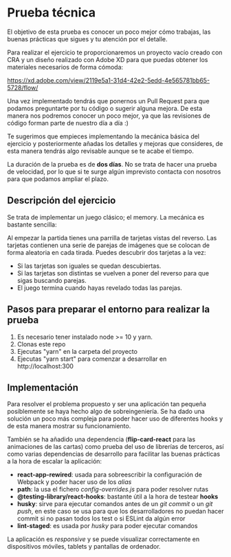 # Prueba técnica

El objetivo de esta prueba es conocer un poco mejor cómo trabajas, las buenas prácticas que sigues y tu atención por el
detalle.

Para realizar el ejercicio te proporcionaremos un proyecto vacío creado con CRA y un diseño realizado con Adobe XD para
que puedas obtener los materiales necesarios de forma cómoda:

https://xd.adobe.com/view/2119e5a1-31d4-42e2-5edd-4e565781bb65-5728/flow/

Una vez implementado tendrás que ponernos un Pull Request para que podamos preguntarte por tu código o sugerir alguna
mejora. De esta manera nos podremos conocer un poco mejor, ya que las revisiones de código forman parte de nuestro día a
día :)

Te sugerimos que empieces implementando la mecánica básica del ejercicio y posteriormente añadas los detalles y mejoras
que consideres, de esta manera tendrás algo revisable aunque se te acabe el tiempo.

La duración de la prueba es de **dos días**. No se trata de hacer una prueba de velocidad, por lo que si te surge algún
imprevisto contacta con nosotros para que podamos ampliar el plazo. 

## Descripción del ejercicio

Se trata de implementar un juego clásico; el memory. La mecánica es bastante sencilla:

Al empezar la partida tienes una parrilla de tarjetas vistas del reverso. Las tarjetas contienen una serie de parejas de
imágenes que se colocan de forma aleatoria en cada tirada. Puedes descubrir dos tarjetas a la vez:

* Si las tarjetas son iguales se quedan descubiertas.
* Si las tarjetas son distintas se vuelven a poner del reverso para
que sigas buscando parejas. 
* El juego termina cuando hayas revelado todas las parejas.

## Pasos para preparar el entorno para realizar la prueba

1) Es necesario tener instalado node >= 10 y yarn.
2) Clonas este repo
3) Ejecutas "yarn" en la carpeta del proyecto
4) Ejecutas "yarn start" para comenzar a desarrollar en http://localhost:300


## Implementación

Para resolver el problema propuesto y ser una aplicación tan pequeña posiblemente se haya hecho algo de sobreingeniería. Se ha dado una solución un poco más compleja para poder hacer uso de diferentes hooks y de esta manera mostrar su funcionamiento. 

También se ha añadido una dependencia (__flip-card-react__ para las animaciones de las cartas) como prueba del uso de librerías de terceros, así como varias dependencias de desarrollo para facilitar las buenas prácticas a la hora de escalar la aplicación:

- __react-app-rewired__: usada para sobreescribir la configuración de Webpack y poder hacer uso de los _alias_
- __path__: la usa el fichero _config-overrides.js_ para poder resolver rutas
- __@testing-library/react-hooks__: bastante útil a la hora de testear __hooks__
- __husky__: sirve para ejecutar comandos antes de un _git commit_ o un _git push_, en este caso se usa para que los desarrolladores no puedan hacer commit si no pasan todos los test o si ESLint da algún error
- __lint-staged__: es usada por _husky_ para poder ejecutar comandos

La aplicación es _responsive_ y se puede visualizar correctamente en dispositivos móviles, tablets y pantallas de ordenador.
